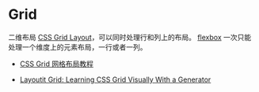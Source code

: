 # Grid

二维布局 [CSS Grid Layout](https://developer.mozilla.org/en-US/docs/Web/CSS/CSS_Grid_Layout)，可以同时处理行和列上的布局。 [flexbox](https://developer.mozilla.org/zh-CN/docs/Web/CSS/CSS_Flexible_Box_Layout/Basic_Concepts_of_Flexbox) 一次只能处理一个维度上的元素布局，一行或者一列。







* [CSS Grid 网格布局教程](https://www.ruanyifeng.com/blog/2019/03/grid-layout-tutorial.html)

* [Layoutit Grid: Learning CSS Grid Visually With a Generator](https://css-tricks.com/layoutit-grid-learning-css-grid-visually-with-a-generator/)

